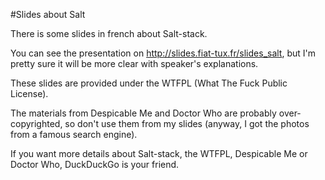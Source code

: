 #Slides about Salt

There is some slides in french about Salt-stack.

You can see the presentation on http://slides.fiat-tux.fr/slides_salt, but I'm pretty sure it will be more clear with speaker's explanations.

These slides are provided under the WTFPL (What The Fuck Public License).

The materials from Despicable Me and Doctor Who are probably over-copyrighted, so don't use them from my slides (anyway, I got the photos from a famous search engine).

If you want more details about Salt-stack, the WTFPL, Despicable Me or Doctor Who, DuckDuckGo is your friend.
